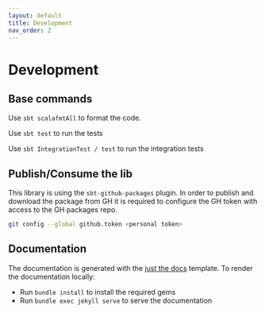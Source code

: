 ```yaml
---
layout: default
title: Development
nav_order: 2
---
```

# Development

## Base commands

Use `sbt scalafmtAll` to format the code.

Use `sbt test` to run the tests

Use `sbt IntegrationTest / test` to run the integration tests

## Publish/Consume the lib

This library is using the `sbt-github-packages` plugin.
In order to publish and download the package from GH it is required to
configure the GH token with access to the GH packages repo.

```bash
git config --global github.token <personal token>
```

## Documentation

The documentation is generated with the [just the docs](https://pmarsceill.github.io/just-the-docs/) template.
To render the documentation locally:
- Run `bundle install` to install the required gems
- Run `bundle exec jekyll serve` to serve the documentation
